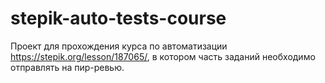 # stepik-auto-tests-course
Проект для прохождения курса по автоматизации https://stepik.org/lesson/187065/, в котором часть заданий необходимо отправлять на пир-ревью.